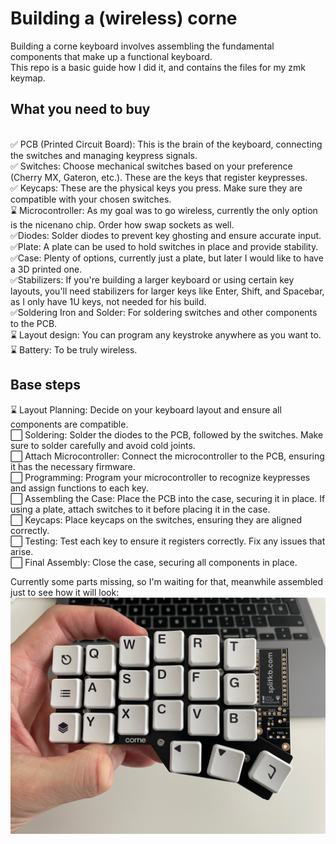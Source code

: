 # Building a (wireless) corne
Building a corne keyboard involves assembling the fundamental components that make up a functional keyboard. </br>
This repo is a basic guide how I did it, and contains the files for my zmk keymap. </br>

## What you need to buy
</br>✅ PCB (Printed Circuit Board): This is the brain of the keyboard, connecting the switches and managing keypress signals.
</br>✅ Switches: Choose mechanical switches based on your preference (Cherry MX, Gateron, etc.). These are the keys that register keypresses.
</br>✅ Keycaps: These are the physical keys you press. Make sure they are compatible with your chosen switches.
</br>⌛ Microcontroller: As my goal was to go wireless, currently the only option is the nicenano chip. Order how swap sockets as well.
</br>✅Diodes: Solder diodes to prevent key ghosting and ensure accurate input.
</br>✅Plate: A plate can be used to hold switches in place and provide stability.
</br>✅Case: Plenty of options, currently just a plate, but later I would like to have a 3D printed one.
</br>✅Stabilizers: If you're building a larger keyboard or using certain key layouts, you'll need stabilizers for larger keys like Enter, Shift, and Spacebar, as I only have 1U keys, not needed for his build.
</br>✅Soldering Iron and Solder: For soldering switches and other components to the PCB.
</br>⌛ Layout design: You can program any keystroke anywhere as you want to.
</br>⌛ Battery: To be truly wireless.
</br>

## Base steps

⌛ Layout Planning: Decide on your keyboard layout and ensure all components are compatible.
</br>⬜ Soldering: Solder the diodes to the PCB, followed by the switches. Make sure to solder carefully and avoid cold joints.
</br>⬜ Attach Microcontroller: Connect the microcontroller to the PCB, ensuring it has the necessary firmware.
</br>⬜ Programming: Program your microcontroller to recognize keypresses and assign functions to each key.
</br>⬜ Assembling the Case: Place the PCB into the case, securing it in place. If using a plate, attach switches to it before placing it in the case.
</br>⬜ Keycaps: Place keycaps on the switches, ensuring they are aligned correctly.
</br>⬜ Testing: Test each key to ensure it registers correctly. Fix any issues that arise.
</br>⬜ Final Assembly: Close the case, securing all components in place.

Currently some parts missing, so I'm waiting for that, meanwhile assembled just to see how it will look:
<img src="IMG_4989.jpeg" />